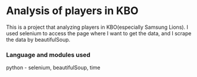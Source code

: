 # Analysis of players in KBO
This is a project that analyzing players in KBO(especially Samsung Lions). I used selenium to access the page where I want to get the data, and I scrape the data by beautifulSoup. 

### Language and modules used
python - selenium, beautifulSoup, time
